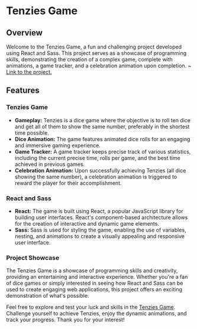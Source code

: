 # Tenzies Game

## Overview
Welcome to the Tenzies Game, a fun and challenging project developed using React and Sass. 
This project serves as a showcase of programming skills, demonstrating the creation of a complex game, complete with animations, a game tracker, and a celebration animation upon completion. ~ [Link to the project.](https://fredtenziesgame.netlify.app/)

## Features
### Tenzies Game
- **Gameplay:** Tenzies is a dice game where the objective is to roll ten dice and get all of them to show the same number, preferably in the shortest time possible.
- **Dice Animation:** The game features animated dice rolls for an engaging and immersive gaming experience.
- **Game Tracker:** A game tracker keeps precise track of various statistics, including the current precise time, rolls per game, and the best time achieved in previous games.
- **Celebration Animation:** Upon successfully achieving Tenzies (all dice showing the same number), a celebration animation is triggered to reward the player for their accomplishment.

### React and Sass
- **React:** The game is built using React, a popular JavaScript library for building user interfaces. React's component-based architecture allows for the creation of interactive and dynamic game elements.
- **Sass:** Sass is used for styling the game, enabling the use of variables, nesting, and animations to create a visually appealing and responsive user interface.

### Project Showcase
The Tenzies Game is a showcase of programming skills and creativity, providing an entertaining and interactive experience. Whether you're a fan of dice games or simply interested in seeing how React and Sass can be used to create engaging web applications, this project offers an exciting demonstration of what's possible.

Feel free to explore and test your luck and skills in the [Tenzies Game](https://fredtenziesgame.netlify.app/). Challenge yourself to achieve Tenzies, enjoy the dynamic animations, and track your progress. Thank you for your interest!
